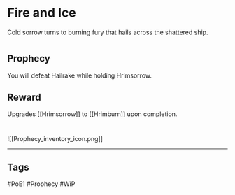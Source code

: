# Fire and Ice
Cold sorrow turns to burning fury that hails across the shattered ship.
#
## Prophecy
You will defeat Hailrake while holding Hrimsorrow.
## Reward
Upgrades [[Hrimsorrow]] to [[Hrimburn]] upon completion. 

#
![[Prophecy_inventory_icon.png]]

---
## Tags
#PoE1 
#Prophecy
#WiP 